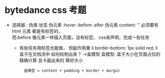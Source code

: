 # bytedance css 考题

- 选择器
    : 伪类 状态   伪元素
    :hover
    :before :after 伪元素 content: '' 必须要有
    html 元素 都是有标签的，  
    而:before 像元素一样插入页面，没有标签， css来声明，完成一些任务
    - 有些任务用标签也能做， 但副作用重
        li border-bottom: 1px solid red;
        li 盒子在文档流中 如何绘制出来？ ->盒模型
    盒模型:  盒子大小在页面占位的精确计算
            显卡画出来的  算好大小
            
            盒模型 = content + padding + border + margin
